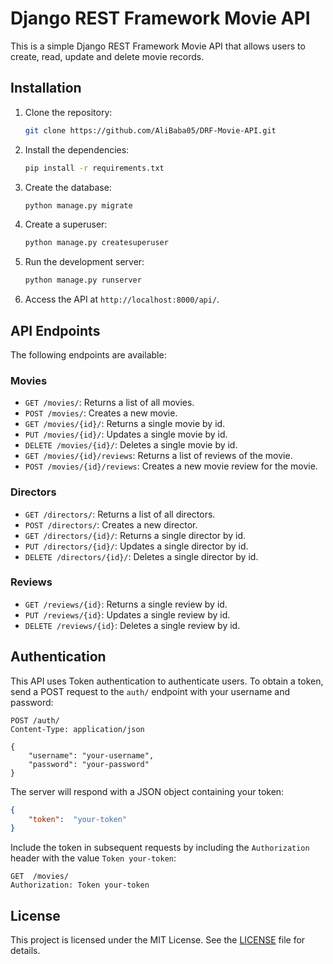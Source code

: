 # Django REST Framework Movie API

This is a simple Django REST Framework Movie API that allows users to create, read, update and delete movie records.

## Installation
1. Clone the repository:
	```bash
	git clone https://github.com/AliBaba05/DRF-Movie-API.git
	```
2. Install the dependencies:
	```bash
	pip install -r requirements.txt
	```
3. Create the database:
	```bash
	python manage.py migrate
	```
4. Create a superuser:
	```bash
	python manage.py createsuperuser
	```
5. Run the development server:
	```bash
	python manage.py runserver
	```
6. Access the API at `http://localhost:8000/api/`.

## API Endpoints

The following endpoints are available:

### Movies

-   `GET /movies/`: Returns a list of all movies.
-   `POST /movies/`: Creates a new movie.
-   `GET /movies/{id}/`: Returns a single movie by id.
-   `PUT /movies/{id}/`: Updates a single movie by id.
-   `DELETE /movies/{id}/`: Deletes a single movie by id.
-   `GET /movies/{id}/reviews`: Returns a list of reviews of the movie.
-   `POST /movies/{id}/reviews`: Creates a new movie review for the movie.

### Directors
 
-   `GET /directors/`: Returns a list of all directors.
-   `POST /directors/`: Creates a new director.
-   `GET /directors/{id}/`: Returns a single director by id.
-   `PUT /directors/{id}/`: Updates a single director by id.
-   `DELETE /directors/{id}/`: Deletes a single director by id.

### Reviews

-   `GET /reviews/{id}`: Returns a single review by id.
-   `PUT /reviews/{id}`: Updates a single review by id.
-   `DELETE /reviews/{id}`: Deletes a single review by id.

## Authentication
This API uses Token authentication to authenticate users. To obtain a token, send a POST request to the `auth/` endpoint with your username and password:

```http
POST /auth/
Content-Type: application/json

{
    "username": "your-username",
    "password": "your-password"
}
```

The server will respond with a JSON object containing your token:

```json
{
	"token":  "your-token"  
}
```
Include the token in subsequent requests by including the `Authorization` header with the value `Token your-token`:
```http
GET  /movies/  
Authorization: Token your-token
```
## License

This project is licensed under the MIT License. See the [LICENSE](./LICENSE) file for details.
